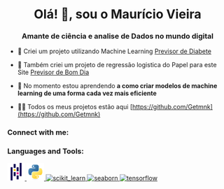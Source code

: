 <h1 align="center">Olá! 👋, sou o Maurício Vieira</h1>
<h3 align="center">Amante de ciência e analise de Dados no mundo digital</h3>

- 🔭 Criei um projeto utilizando Machine Learning [Previsor de Diabete](https://github.com/Getmnk/Previsor-Diabete-Melhor)
- 📖 Também criei um projeto de regressão logistica do Papel para este Site [Previsor de Bom Dia](https://github.com/Getmnk/Teve-um-bom-dia-hoje-/)

- 🌱 No momento estou aprendendo **a como criar modelos de machine learning de uma forma cada vez mais eficiente**

- 👨‍💻 Todos os meus projetos estão aqui [https://github.com/Getmnk](https://github.com/Getmnk)

<h3 align="left">Connect with me:</h3>
<p align="left">
</p>

<h3 align="left">Languages and Tools:</h3>
<p align="left"> <a href="https://pandas.pydata.org/" target="_blank" rel="noreferrer"> <img src="https://raw.githubusercontent.com/devicons/devicon/2ae2a900d2f041da66e950e4d48052658d850630/icons/pandas/pandas-original.svg" alt="pandas" width="40" height="40"/> </a> <a href="https://www.python.org" target="_blank" rel="noreferrer"> <img src="https://raw.githubusercontent.com/devicons/devicon/master/icons/python/python-original.svg" alt="python" width="40" height="40"/> </a> <a href="https://scikit-learn.org/" target="_blank" rel="noreferrer"> <img src="https://upload.wikimedia.org/wikipedia/commons/0/05/Scikit_learn_logo_small.svg" alt="scikit_learn" width="40" height="40"/> </a> <a href="https://seaborn.pydata.org/" target="_blank" rel="noreferrer"> <img src="https://seaborn.pydata.org/_images/logo-mark-lightbg.svg" alt="seaborn" width="40" height="40"/> </a> <a href="https://www.tensorflow.org" target="_blank" rel="noreferrer"> <img src="https://www.vectorlogo.zone/logos/tensorflow/tensorflow-icon.svg" alt="tensorflow" width="40" height="40"/> </a> </p>
